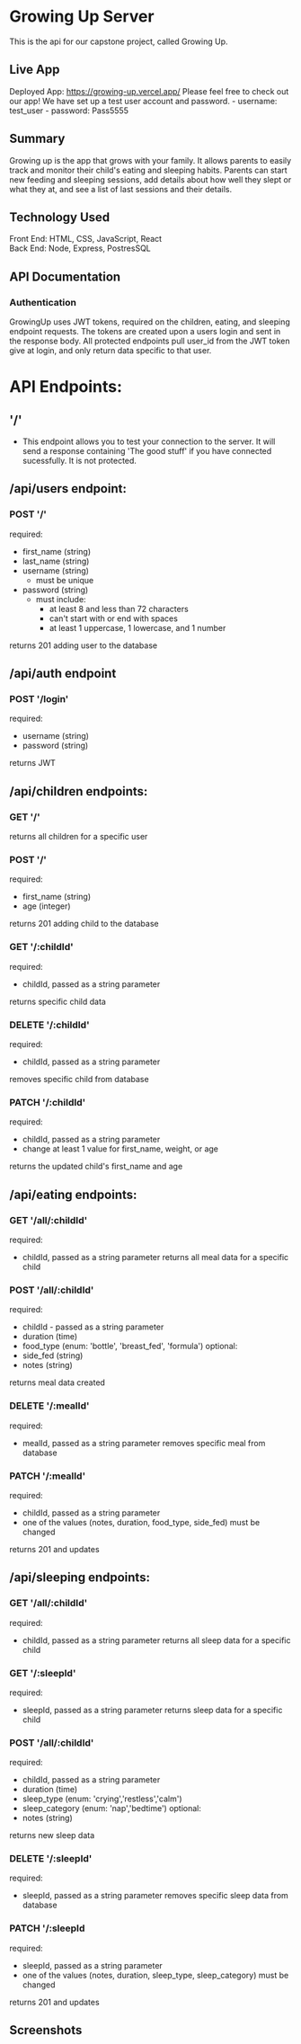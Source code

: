 # Growing Up Server

This is the api for our capstone project, called Growing Up.

## Live App

Deployed App: https://growing-up.vercel.app/
Please feel free to check out our app! We have set up a test user account and password.
    - username: test_user
    - password: Pass5555

## Summary

Growing up is the app that grows with your family. It allows parents to easily track and monitor their child's eating and sleeping habits. Parents can start new feeding and sleeping sessions, add details about how well they slept or what they at, and see a list of last sessions and their details. 


## Technology Used

Front End: HTML, CSS, JavaScript, React
<br />
Back End: Node, Express, PostresSQL

## API Documentation

### Authentication

GrowingUp uses JWT tokens, required on the children, eating, and sleeping endpoint requests. The tokens are created upon a users login and sent in the response body. All protected endpoints pull user_id from the JWT token give at login, and only return data specific to that user.

# API Endpoints:

## '/'

-   This endpoint allows you to test your connection to the server. It will send a response containing 'The good stuff' if you have connected sucessfully. It is not protected.

## /api/users endpoint:

### POST '/'

required:

-   first_name (string)
-   last_name (string)
-   username (string)
    -   must be unique
-   password (string)
    -   must include:
        -   at least 8 and less than 72 characters
        -   can't start with or end with spaces
        -   at least 1 uppercase, 1 lowercase, and 1 number

returns 201 adding user to the database

## /api/auth endpoint

### POST '/login'

required:

-   username (string)
-   password (string)

returns JWT

## /api/children endpoints:

### GET '/'

returns all children for a specific user

### POST '/'

required:

-   first_name (string)
-   age (integer)

returns 201 adding child to the database

### GET '/:childId'

required:

-   childId, passed as a string parameter

returns specific child data

### DELETE '/:childId'

required:

-   childId, passed as a string parameter

removes specific child from database

### PATCH '/:childId'

required:

-   childId, passed as a string parameter
-   change at least 1 value for first_name, weight, or age

returns the updated child's first_name and age

## /api/eating endpoints:

### GET '/all/:childId'

required:

-   childId, passed as a string parameter
    returns all meal data for a specific child

### POST '/all/:childId'

required:

-   childId - passed as a string parameter
-   duration (time)
-   food_type (enum: 'bottle', 'breast_fed', 'formula')
    optional:
-   side_fed (string)
-   notes (string)

returns meal data created

### DELETE '/:mealId'

required:

-   mealId, passed as a string parameter
    removes specific meal from database

### PATCH '/:mealId'

required:

-   childId, passed as a string parameter
-   one of the values (notes, duration, food_type, side_fed) must be changed

returns 201 and updates

## /api/sleeping endpoints:

### GET '/all/:childId'

required:

-   childId, passed as a string parameter
    returns all sleep data for a specific child

### GET '/:sleepId'

required:

-   sleepId, passed as a string parameter
    returns sleep data for a specific child

### POST '/all/:childId'

required:

-   childId, passed as a string parameter
-   duration (time)
-   sleep_type (enum: 'crying','restless','calm')
-   sleep_category (enum: 'nap','bedtime')
    optional:
-   notes (string)

returns new sleep data

### DELETE '/:sleepId'

required:

-   sleepId, passed as a string parameter
    removes specific sleep data from database

### PATCH '/:sleepId

required:

-   sleepId, passed as a string parameter
-   one of the values (notes, duration, sleep_type, sleep_category) must be changed

returns 201 and updates

## Screenshots
